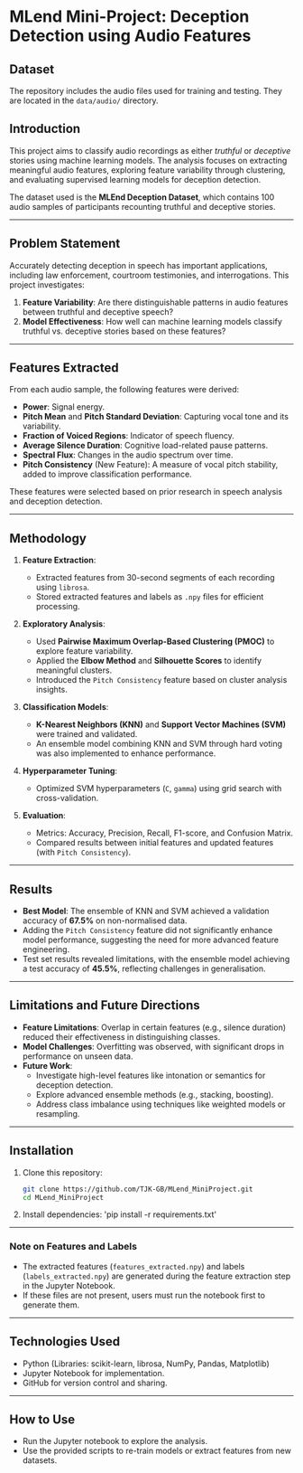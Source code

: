 # MLend Mini-Project: Deception Detection using Audio Features

## Dataset
The repository includes the audio files used for training and testing. They are located in the `data/audio/` directory.

## Introduction
This project aims to classify audio recordings as either *truthful* or *deceptive* stories using machine learning models. The analysis focuses on extracting meaningful audio features, exploring feature variability through clustering, and evaluating supervised learning models for deception detection.

The dataset used is the **MLEnd Deception Dataset**, which contains 100 audio samples of participants recounting truthful and deceptive stories.

---

## Problem Statement
Accurately detecting deception in speech has important applications, including law enforcement, courtroom testimonies, and interrogations. This project investigates:
1. **Feature Variability**: Are there distinguishable patterns in audio features between truthful and deceptive speech?
2. **Model Effectiveness**: How well can machine learning models classify truthful vs. deceptive stories based on these features?

---

## Features Extracted
From each audio sample, the following features were derived:
- **Power**: Signal energy.
- **Pitch Mean** and **Pitch Standard Deviation**: Capturing vocal tone and its variability.
- **Fraction of Voiced Regions**: Indicator of speech fluency.
- **Average Silence Duration**: Cognitive load-related pause patterns.
- **Spectral Flux**: Changes in the audio spectrum over time.
- **Pitch Consistency** (New Feature): A measure of vocal pitch stability, added to improve classification performance.

These features were selected based on prior research in speech analysis and deception detection.

---

## Methodology
1. **Feature Extraction**:
   - Extracted features from 30-second segments of each recording using `librosa`.
   - Stored extracted features and labels as `.npy` files for efficient processing.

2. **Exploratory Analysis**:
   - Used **Pairwise Maximum Overlap-Based Clustering (PMOC)** to explore feature variability.
   - Applied the **Elbow Method** and **Silhouette Scores** to identify meaningful clusters.
   - Introduced the `Pitch Consistency` feature based on cluster analysis insights.

3. **Classification Models**:
   - **K-Nearest Neighbors (KNN)** and **Support Vector Machines (SVM)** were trained and validated.
   - An ensemble model combining KNN and SVM through hard voting was also implemented to enhance performance.

4. **Hyperparameter Tuning**:
   - Optimized SVM hyperparameters (`C`, `gamma`) using grid search with cross-validation.

5. **Evaluation**:
   - Metrics: Accuracy, Precision, Recall, F1-score, and Confusion Matrix.
   - Compared results between initial features and updated features (with `Pitch Consistency`).

---

## Results
- **Best Model**: The ensemble of KNN and SVM achieved a validation accuracy of **67.5%** on non-normalised data.
- Adding the `Pitch Consistency` feature did not significantly enhance model performance, suggesting the need for more advanced feature engineering.
- Test set results revealed limitations, with the ensemble model achieving a test accuracy of **45.5%**, reflecting challenges in generalisation.

---

## Limitations and Future Directions
- **Feature Limitations**: Overlap in certain features (e.g., silence duration) reduced their effectiveness in distinguishing classes.
- **Model Challenges**: Overfitting was observed, with significant drops in performance on unseen data.
- **Future Work**:
  - Investigate high-level features like intonation or semantics for deception detection.
  - Explore advanced ensemble methods (e.g., stacking, boosting).
  - Address class imbalance using techniques like weighted models or resampling.

---

## Installation
1. Clone this repository:
   ```bash
   git clone https://github.com/TJK-GB/MLend_MiniProject.git
   cd MLend_MiniProject
   
2. Install dependencies:
   'pip install -r requirements.txt'
   
---

### Note on Features and Labels
- The extracted features (`features_extracted.npy`) and labels (`labels_extracted.npy`) are generated during the feature extraction step in the Jupyter Notebook.
- If these files are not present, users must run the notebook first to generate them.

---

## Technologies Used
- Python (Libraries: scikit-learn, librosa, NumPy, Pandas, Matplotlib)
- Jupyter Notebook for implementation.
- GitHub for version control and sharing.

---

## How to Use
- Run the Jupyter notebook to explore the analysis.
- Use the provided scripts to re-train models or extract features from new datasets.
